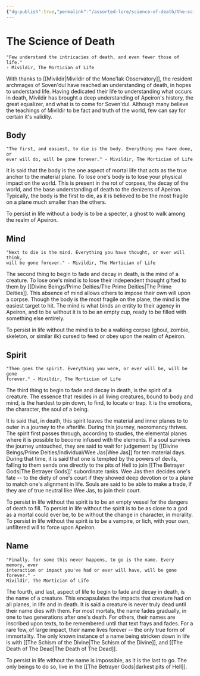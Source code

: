 ```yaml
---
{"dg-publish":true,"permalink":"/assorted-lore/science-of-death/the-science-of-death/","dgHomeLink":true,"dgPassFrontmatter":false}
---
```


# The Science of Death
	"Few understand the intricacies of death, and even fewer those of life." 
	- Mivildir, The Mortician of Life

With thanks to [[Mivildir|Mivildir of the Mono'lak Observatory]], the resident archmages of Soven'dul have reached an understanding of death, in hopes to understand life. Having dedicated their life to understanding what occurs in death, Mivildir has brought a deep understanding of Apeiron's history, the great equalizer, and what is to come for Soven'dul. Although many believe the teachings of Mivildir to be fact and truth of the world, few can say for certain it's validity.

## Body
	"The first, and easiest, to die is the body. Everything you have done, or 
	ever will do, will be gone forever." - Mivildir, The Mortician of Life

It is said that the body is the one aspect of mortal life that acts as the true anchor to the material plane. To lose one's body is to lose your physical impact on the world. This is present in the rot of corpses, the decay of the world, and the base understanding of death to the denizens of Apeiron. Typically, the body is the first to die, as it is believed to be the most fragile on a plane much smaller than the others. 

To persist in life without a body is to be a specter, a ghost to walk among the realm of Apeiron.
## Mind
	"Next to die is the mind. Everything you have thought, or ever will think, 
	will be gone forever." - Mivildir, The Mortician of Life

The second thing to begin to fade and decay in death, is the mind of a creature. To lose one's mind is to lose their independent thought gifted to them by [[Divine Beings/Prime Deities/The Prime Deities|The Prime Deities]]. This absence of mind allows others to impose their own will upon a corpse. Though the body is the most fragile on the plane, the mind is the easiest target to hit. The mind is what binds an entity to their agency in Apeiron, and to be without it is to be an empty cup, ready to be filled with something else entirely. 

To persist in life without the mind is to be a walking corpse (ghoul, zombie, skeleton, or similar ilk) cursed to feed or obey upon the realm of Apeiron.
## Spirit
	"Then goes the spirit. Everything you were, or ever will be, will be gone 
	forever." - Mivildir, The Mortician of Life

The third thing to begin to fade and decay in death, is the spirit of a creature. The essence that resides in all living creatures, bound to body and mind, is the hardest to pin down, to find, to locate or trap. It is the emotions, the character, the soul of a being. 

It is said that, in death, this spirit leaves the material and inner planes to to outer in a journey to the afterlife. During this journey, necromancy thrives. The spirit first passes through, according to studies, the elemental planes where it is possible to become infused with the elements. If a soul survives the journey untouched, they are said to wait for judgement by [[Divine Beings/Prime Deities/Individual/Wee Jas|Wee Jas]] for ten material days. During that time, it is said that one is tempted by the powers of devils, falling to them sends one directly to the pits of Hell to join [[The Betrayer Gods|The Betrayer Gods]]' subordinate ranks. Wee Jas then decides one's fate -- to the diety of one's court if they showed deep devotion or to a plane to match one's alignment in life. Souls are said to be able to make a trade, if they are of true neutral like Wee Jas, to join their court. 

To persist in life without the spirit is to be an empty vessel for the dangers of death to fill. To persist in life without the spirit is to be as close to a god as a mortal could ever be, to be without the change in character, in morality. To persist in life without the spirit is to be a vampire, or lich, with your own, unfiltered will to force upon Apeiron.
## Name
	"Finally, for some this never happens, to go is the name. Every memory, ever 
	interaction or impact you've had or ever will have, will be gone forever." - 
	Mivildir, The Mortician of Life

The fourth, and last, aspect of life to begin to fade and decay in death, is the name of a creature. This encapsulates the impacts that creature had on all planes, in life and in death. It is said a creature is never truly dead until their name dies with them. For most mortals, the name fades gradually, in one to two generations after one's death. For others, their names are inscribed upon texts, to be remembered until that text frays and fades. For a rare few, of large impact, their name lives forever -- the only true form of immortality. The only known instance of a name being stricken down in life is with [[The Schism of the Divine|The Schism of the Divine]], and [[The Death of The Dead|The Death of The Dead]]. 

To persist in life without the name is impossible, as it is the last to go. The only beings to do so, live in the [[The Betrayer Gods|darkest pits of Hell]].